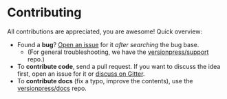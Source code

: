 # Contributing

All contributions are appreciated, you are awesome! Quick overview:

- Found a **bug**? [Open an issue](https://github.com/versionpress/versionpress/issues) for it *after searching* the bug base.
    - (For general troubleshooting, we have the [versionpress/support](https://github.com/versionpress/support) repo.)
- To **contribute code**, send a pull request. If you want to discuss the idea first, open an issue for it or [discuss on Gitter](https://gitter.im/versionpress/versionpress).
- To **contribute docs** (fix a typo, improve the contents), use the [versionpress/docs](https://github.com/versionpress/docs) repo.

